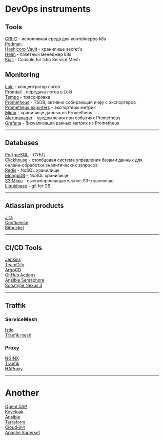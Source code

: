# DevOps instruments
## Tools
[CRI-O](https://cri-o.io/) - исполнямая среда для контейнеров k8s  
[Podman](https://podman.io/)  
[Hashicorp Vault](https://www.vaultproject.io/) - хранилище secret's  
[Helm](https://helm.sh/) - пакетный менеджер k8s  
[Kiali](https://kiali.io/) - Console for Istio Service Mesh  

## Monitoring
[Loki](https://grafana.com/oss/loki/) - концентратор логов  
[Promtail](https://grafana.com/docs/loki/latest/clients/promtail/) - передача логов в Loki  
[Tempo](https://grafana.com/oss/tempo/) - трассировка  
[Prometheus](https://prometheus.io/) - TSDB, активно собирающая инфу с экспортеров  
[Prometheus exporters](https://prometheus.io/docs/instrumenting/exporters/) - экспортеры метрик  
[Mimir](https://grafana.com/oss/mimir/) - хранилище данных из Prometheus  
[Alertmanager](https://prometheus.io/docs/alerting/latest/alertmanager/) - уведомления при событиях Prometheus  
[Grafana](https://grafana.com/) - Визуализация данных метрик из Prometheus  
___
## Databases
[PortgreSQL](https://www.postgresql.org/) - СУБД  
[Clickhouse](https://clickhouse.com/docs/ru) - столбцовая система управления базами данных для онлайн-обработки аналитических запросов  
[Redis](https://redis.io/) - NoSQL хранилище  
[MongoDB](https://www.mongodb.com/) - NoSQL хранилище  
[S3 Minio](https://min.io/) - высокопроизводительное S3-хранилище  
[Liquidbase](https://www.liquibase.org/) - git for DB  
___
## Atlassian products
[Jira](https://www.atlassian.com/ru/software/jira)  
[Confluence](https://www.atlassian.com/software/confluence)  
[Bitbucket](https://bitbucket.org/)  
___
## CI/CD Tools
[Jenkins](https://www.jenkins.io/)  
[TeamCity](https://www.jetbrains.com/ru-ru/teamcity/)  
[ArgoCD](https://argo-cd.readthedocs.io/en/stable/)  
[GitHub Actions](https://github.com/)  
[Ansible Semaphore](https://www.ansible-semaphore.com/)  
[Sonatype Nexus 3](https://help.sonatype.com/repomanager3)  
___
## Traffik
### ServiceMesh
[Istio](https://istio.io/)  
[Traefik mesh](https://traefik.io/traefik-mesh/)  

### Proxy
[NGINX](https://nginx.org/ru/)  
[Traefik](https://traefik.io)  
[HAProxy](https://www.haproxy.org/)  
___
# Another 
[OpenLDAP](https://www.openldap.org/)  
[Keycloak](https://www.keycloak.org/)  
[Ansible](https://www.ansible.com/)  
[Terraform](https://www.terraform.io/)  
[Cloud-init](https://cloudinit.readthedocs.io/en/latest/)  
[Apache Superset](https://superset.apache.org/)  
